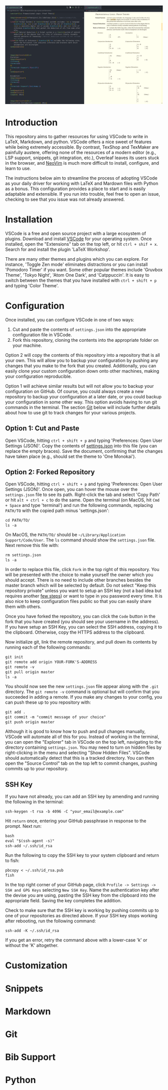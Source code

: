 ![Screenshot of the configuration](images/screenshot.png)

# Introduction

This repository aims to gather resources for using VSCode to write in LaTeX, Markdown, and python.
VSCode offers a nice sweet of features while being extremely accessible.
By contrast, TexShop and TexMaker are painfully austere, offering none of the resources of a modern editor (e.g., LSP support, snippets, git integration, etc.), Overleaf leaves its users stuck in the browser, and [NeoVim](https://github.com/benbrastmckie/.config) is much more difficult to install, configure, and learn to use.

The instructions below aim to streamline the process of adopting VSCode as your daily driver for working with LaTeX and Mardown files with Python as a bonus.
This configuration provides a place to start and is easily adaptable and extensible.
If you run into trouble, feel free to open an issue, checking to see that you issue was not already answered.

# Installation

VSCode is a free and open source project with a large ecosystem of plugins.
Download and install [VSCode](https://code.visualstudio.com/) for your operating system.
Once installed, open the "Extensions" tab on the top left, or hit `ctrl + shif + x`.
Search for and install the plugin 'LaTeX Workshop'.

There are many other themes and plugins which you can explore.
For instance, 'Toggle Zen mode' eliminates distractions or you can install 'Pomodoro Timer' if you want.
Some other popular themes include 'Gruvbox Theme', 'Tokyo Night', 'Atom One Dark', and 'Catppuccin'.
It is easy to switch between the themes that you have installed with `ctrl + shift + p` and typing 'Color Theme'.

# Configuration

Once installed, you can configure VSCode in one of two ways:

1. Cut and paste the contents of `settings.json` into the appropriate configuration file in VSCode.
2. Fork this repository, cloning the contents into the appropriate folder on your machine.

Option 2 will copy the contents of this repository into a repository that is all your own.
This will allow you to backup your configuration by pushing any changes that you make to the fork that you created.
Additionally, you can easily clone your custom configuration down onto other machines, making your configuration reproducible.

Option 1 will achieve similar results but will not allow you to backup your configuration on GitHub.
Of course, you could always create a new repository to backup your configuration at a later date, or you could backup your configuration in some other way.
This option avoids having to run git commands in the terminal.
The section [Git](#Git) below will include further details about how to use git to track changes for your various projects.

## Option 1: Cut and Paste

Open VSCode, hitting `ctrl + shift + p` and typing 'Preferences: Open User Settings (JSON)'.
Copy the contents of [settings.json](https://github.com/benbrastmckie/VSCode/blob/master/settings.json) into this file (you can replace the empty braces).
Save the document, confirming that the changes have taken place (e.g., should set the theme to 'One Monokai').

## Option 2: Forked Repository

Open VSCode, hitting `ctrl + shift + p` and typing 'Preferences: Open User Settings (JSON)'.
Once open, you can hover the mouse over the `settings.json` file to see its path.
Right-click the tab and select 'Copy Path' or hit `alt + ctrl + c` to do the same.
Open the terminal (on MacOS, hit `Cmd + Space` and type 'terminal') and run the following commands, replacing `PATH/TO` with the copied path minus 'settings.json':

```
cd PATH/TO/
ls -a
```

On MacOS, the `PATH/TO/` should be `~/Library/Application Support/Code/User`.
The `ls` command should show the `settings.json` file.
Next remove this file with:

```
rm settings.json
ls -a
```

In order to replace this file, click `Fork` in the top right of this repository.
You will be presented with the choice to make yourself the owner which you should accept.
There is no need to include other branches besides the master branch which will be selected by default.
Do not select "Keep this repository private" unless you want to setup an SSH key (not a bad idea but requires another [few steps](##SSH-Key)) or want to type in you password every time.
It is also nice to keep configuration files public so that you can easily share them with others.

Once you have forked the repository, you can click the `Code` button in the fork that you have created (you should see your username in the address).
If you have setup an SSH Key, you can select the SSH address, copying it to the clipboard.
Otherwise, copy the HTTPS address to the clipboard.

Now initialize git, link the remote repository, and pull down its contents by running each of the following commands:

```
git init
git remote add origin YOUR-FORK'S-ADDRESS
git remote -v
git pull origin master
ls -a
```

You should now see the new `settings.json` file appear along with the `.git` directory.
The `git remote -v` command is optional but will confirm that you succeeded in adding a remote.
If you make any changes to your config, you can push these up to you repository with:

```
git add . 
git commit -m "commit message of your choice"
git push origin master
```

Although it is good to know how to push and pull changes manually, VSCode will automate all of this for you.
Instead of working in the terminal, you can open the "Explorer" tab in VSCode on the top left, navigating to the directory containing `settings.json`.
You may need to turn on hidden files by right-clicking in the menu and selecting "Show Hidden Files".
VSCode should automatically detect that this is a tracked directory.
You can then open the "Source Control" tab on the top left to commit changes, pushing commits up to your repository.

## SSH Key

If you have not already, you can add an SSH key by amending and running the following in the terminal:

```
ssh-keygen -t rsa -b 4096 -C "your_email@example.com"
```

Hit `return` once, entering your GitHub passphrase in response to the prompt.
Next run:

```
bash
eval "$(ssh-agent -s)"
ssh-add ~/.ssh/id_rsa
```

Run the following to copy the SSH key to your system clipboard and return to fish:

```
pbcopy < ~/.ssh/id_rsa.pub
fish
```

In the top right corner of your GitHub page, click `Profile -> Settings -> SSH and GPG Keys` selecting `New SSH Key`.
Name the authentication key after the devise you are using, pasting the SSH key from the clipboard into the appropriate field.
Saving the key completes the addition.

Check to make sure that the SSH key is working by pushing commits up to one of your repositories as directed above.
If your SSH key stops working after rebooting, run the following command:

```
ssh-add -K ~/.ssh/id_rsa
```

If you get an error, retry the command above with a lower-case 'k' or without the 'K' altogether.

# Customization

# Snippets

# Markdown

# Git

# Bib Support

# Python
